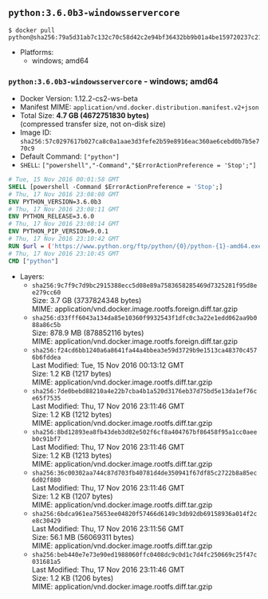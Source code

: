 ## `python:3.6.0b3-windowsservercore`

```console
$ docker pull python@sha256:79a5d31ab7c132c70c58d42c2e94bf36432bb9b01a4be159720237c21d0236ba
```

-	Platforms:
	-	windows; amd64

### `python:3.6.0b3-windowsservercore` - windows; amd64

-	Docker Version: 1.12.2-cs2-ws-beta
-	Manifest MIME: `application/vnd.docker.distribution.manifest.v2+json`
-	Total Size: **4.7 GB (4672751830 bytes)**  
	(compressed transfer size, not on-disk size)
-	Image ID: `sha256:57c0297617b027ca8c0a1aae3d3fefe2b59e8916eac360ae6cebd0b7b5e770c9`
-	Default Command: `["python"]`
-	`SHELL`: `["powershell","-Command","$ErrorActionPreference = 'Stop';"]`

```dockerfile
# Tue, 15 Nov 2016 00:01:58 GMT
SHELL [powershell -Command $ErrorActionPreference = 'Stop';]
# Thu, 17 Nov 2016 23:08:08 GMT
ENV PYTHON_VERSION=3.6.0b3
# Thu, 17 Nov 2016 23:08:11 GMT
ENV PYTHON_RELEASE=3.6.0
# Thu, 17 Nov 2016 23:08:14 GMT
ENV PYTHON_PIP_VERSION=9.0.1
# Thu, 17 Nov 2016 23:10:42 GMT
RUN $url = ('https://www.python.org/ftp/python/{0}/python-{1}-amd64.exe' -f $env:PYTHON_RELEASE, $env:PYTHON_VERSION); 	Write-Host ('Downloading {0} ...' -f $url); 	(New-Object System.Net.WebClient).DownloadFile($url, 'python.exe'); 		Write-Host 'Installing ...'; 	Start-Process python.exe -Wait 		-ArgumentList @( 			'/quiet', 			'InstallAllUsers=1', 			'TargetDir=C:\Python', 			'PrependPath=1', 			'Shortcuts=0', 			'Include_doc=0', 			'Include_test=0' 		); 		$env:PATH = [Environment]::GetEnvironmentVariable('PATH', [EnvironmentVariableTarget]::Machine); 		Write-Host 'Verifying install ...'; 	Write-Host '  python --version'; python --version; 		Write-Host 'Removing ...'; 	Remove-Item python.exe -Force; 		$pipInstall = ('pip=={0}' -f $env:PYTHON_PIP_VERSION); 	Write-Host ('Installing {0} ...' -f $pipInstall); 	pip install --no-cache-dir --upgrade --force-reinstall $pipInstall; 		Write-Host 'Verifying pip install ...'; 	pip --version; 		Write-Host 'Complete.';
# Thu, 17 Nov 2016 23:10:45 GMT
CMD ["python"]
```

-	Layers:
	-	`sha256:9c7f9c7d9bc2915388ecc5d08e89a7583658285469d7325281f95d8ee279cc60`  
		Size: 3.7 GB (3737824348 bytes)  
		MIME: application/vnd.docker.image.rootfs.foreign.diff.tar.gzip
	-	`sha256:d33fff6043a134da85e10360f9932543f1dfc0c3a22e1edd062aa9b088a86c5b`  
		Size: 878.9 MB (878852116 bytes)  
		MIME: application/vnd.docker.image.rootfs.foreign.diff.tar.gzip
	-	`sha256:f24cd6bb1240a6a8641fa44a4bbea3e59d3729b9e1513ca48370c4576b6fddea`  
		Last Modified: Tue, 15 Nov 2016 00:13:12 GMT  
		Size: 1.2 KB (1217 bytes)  
		MIME: application/vnd.docker.image.rootfs.diff.tar.gzip
	-	`sha256:7de0bebd88210a4e22b7cba4b1a520d3176eb37d75bd5e13da1ef76ce65f7535`  
		Last Modified: Thu, 17 Nov 2016 23:11:46 GMT  
		Size: 1.2 KB (1212 bytes)  
		MIME: application/vnd.docker.image.rootfs.diff.tar.gzip
	-	`sha256:8bd12893ea8fb43deb3d02e502f6cf8a404767bf86458f95a1cc0aeeb0c91bf7`  
		Last Modified: Thu, 17 Nov 2016 23:11:46 GMT  
		Size: 1.2 KB (1213 bytes)  
		MIME: application/vnd.docker.image.rootfs.diff.tar.gzip
	-	`sha256:36c00302aa744c87d703fb40781d4de350941f67df85c2722b8a85ec6d02f880`  
		Last Modified: Thu, 17 Nov 2016 23:11:46 GMT  
		Size: 1.2 KB (1207 bytes)  
		MIME: application/vnd.docker.image.rootfs.diff.tar.gzip
	-	`sha256:6bdca961ea75653ee04820f57466d6149c3db92db69158936a014f2ce8c30429`  
		Last Modified: Thu, 17 Nov 2016 23:11:56 GMT  
		Size: 56.1 MB (56069311 bytes)  
		MIME: application/vnd.docker.image.rootfs.diff.tar.gzip
	-	`sha256:beb440e7e73e90ed1988060ffc0408dc9c0d1c7d4fc250669c25f47c031681a5`  
		Last Modified: Thu, 17 Nov 2016 23:11:46 GMT  
		Size: 1.2 KB (1206 bytes)  
		MIME: application/vnd.docker.image.rootfs.diff.tar.gzip
